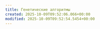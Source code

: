 ```yaml
---
title: Генетические алгоритмы
created: 2025-10-09T09:52:06.066+00:00
modified: 2025-10-09T09:52:54.5454+00:00
---
```

